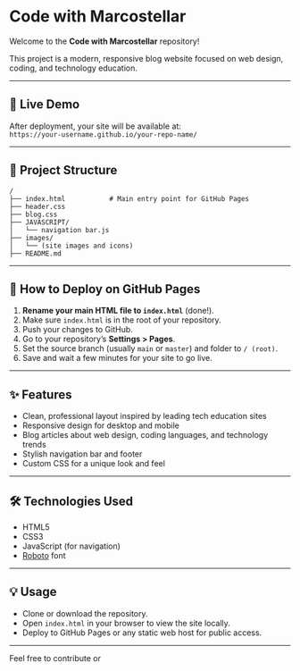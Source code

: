 # Code with Marcostellar

Welcome to the **Code with Marcostellar** repository!

This project is a modern, responsive blog website focused on web design, coding, and technology education.

---

## 🚀 Live Demo

After deployment, your site will be available at:  
`https://your-username.github.io/your-repo-name/`

---

## 📁 Project Structure

```
/
├── index.html           # Main entry point for GitHub Pages
├── header.css
├── blog.css
├── JAVASCRIPT/
│   └── navigation bar.js
├── images/
│   └── (site images and icons)
├── README.md
```

---

## 📝 How to Deploy on GitHub Pages

1. **Rename your main HTML file to `index.html`** (done!).
2. Make sure `index.html` is in the root of your repository.
3. Push your changes to GitHub.
4. Go to your repository’s **Settings > Pages**.
5. Set the source branch (usually `main` or `master`) and folder to `/ (root)`.
6. Save and wait a few minutes for your site to go live.

---

## ✨ Features

- Clean, professional layout inspired by leading tech education sites
- Responsive design for desktop and mobile
- Blog articles about web design, coding languages, and technology trends
- Stylish navigation bar and footer
- Custom CSS for a unique look and feel

---

## 🛠️ Technologies Used

- HTML5
- CSS3
- JavaScript (for navigation)
- [Roboto](https://fonts.google.com/specimen/Roboto) font

---

## 💡 Usage

- Clone or download the repository.
- Open `index.html` in your browser to view the site locally.
- Deploy to GitHub Pages or any static web host for public access.

---

Feel free to contribute or
